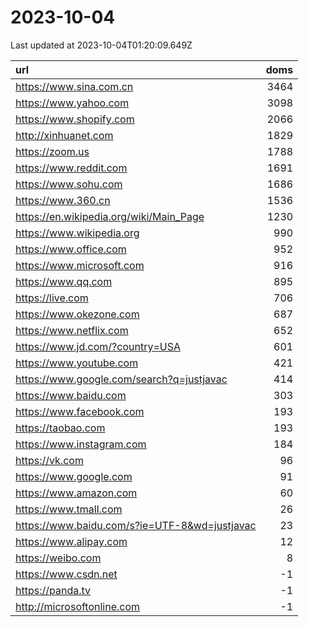 # 2023-10-04

<!-- BEGIN -->
Last updated at 2023-10-04T01:20:09.649Z

url | doms
:- | -:
https://www.sina.com.cn | 3464
https://www.yahoo.com | 3098
https://www.shopify.com | 2066
http://xinhuanet.com | 1829
https://zoom.us | 1788
https://www.reddit.com | 1691
https://www.sohu.com | 1686
https://www.360.cn | 1536
https://en.wikipedia.org/wiki/Main_Page | 1230
https://www.wikipedia.org | 990
https://www.office.com | 952
https://www.microsoft.com | 916
https://www.qq.com | 895
https://live.com | 706
https://www.okezone.com | 687
https://www.netflix.com | 652
https://www.jd.com/?country=USA | 601
https://www.youtube.com | 421
https://www.google.com/search?q=justjavac | 414
https://www.baidu.com | 303
https://www.facebook.com | 193
https://taobao.com | 193
https://www.instagram.com | 184
https://vk.com | 96
https://www.google.com | 91
https://www.amazon.com | 60
https://www.tmall.com | 26
https://www.baidu.com/s?ie=UTF-8&wd=justjavac | 23
https://www.alipay.com | 12
https://weibo.com | 8
https://www.csdn.net | -1
https://panda.tv | -1
http://microsoftonline.com | -1
<!-- END -->
